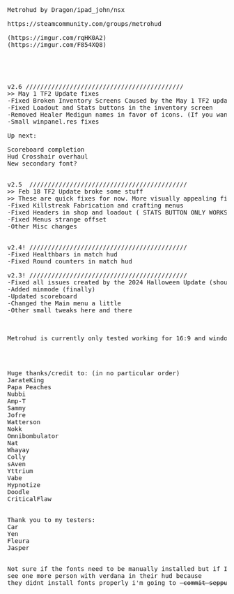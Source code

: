 <pre>

Metrohud by Dragon/ipad_john/nsx

https://steamcommunity.com/groups/metrohud

(https://imgur.com/rqHK0A2)
(https://imgur.com/F854XQ8)





v2.6 ///////////////////////////////////////////
>> May 1 TF2 Update fixes 
-Fixed Broken Inventory Screens Caused by the May 1 TF2 update 
-Fixed Loadout and Stats buttons in the inventory screen
-Removed Healer Medigun names in favor of icons. (If you want them back keep your old "chat_english.txt" in metrohud/resource)
-Small winpanel.res fixes 

Up next: 

Scoreboard completion
Hud Crosshair overhaul 
New secondary font?


v2.5  ///////////////////////////////////////////
>> Feb 18 TF2 Update broke some stuff
>> These are quick fixes for now. More visually appealing fixes coming later 
-Fixed Killstreak Fabrication and crafting menus 
-Fixed Headers in shop and loadout ( STATS BUTTON ONLY WORKS IF CLICKED ON THE BOTTOM OF THE BUTTON)
-Fixed Menus strange offset 
-Other Misc changes 


v2.4! ///////////////////////////////////////////
-Fixed Healthbars in match hud 
-Fixed Round counters in match hud 

v2.3! ///////////////////////////////////////////
-Fixed all issues created by the 2024 Halloween Update (shoutout CriticalFlaw)
-Added minmode (finally)
-Updated scoreboard 
-Changed the Main menu a little 
-Other small tweaks here and there 



Metrohud is currently only tested working for 16:9 and windows




Huge thanks/credit to: (in no particular order)  
JarateKing
Papa Peaches
Nubbi
Amp-T
Sammy
Jofre
Watterson 
Nokk
Omnibombulator
Nat
Whayay
Colly
sAven
Yttrium
Vabe
Hypnotize
Doodle
CriticalFlaw


Thank you to my testers: 
Car
Yen
Fleura 
Jasper 


Not sure if the fonts need to be manually installed but if I 
see one more person with verdana in their hud because 
they didnt install fonts properly i'm going to <del> commit seppuku </del>

</pre>
